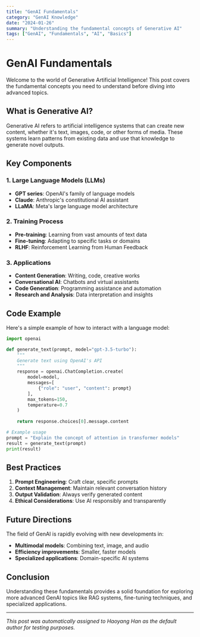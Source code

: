 ```yaml
---
title: "GenAI Fundamentals"
category: "GenAI Knowledge"
date: "2024-01-26"
summary: "Understanding the fundamental concepts of Generative AI"
tags: ["GenAI", "Fundamentals", "AI", "Basics"]
---
```


# GenAI Fundamentals

Welcome to the world of Generative Artificial Intelligence! This post covers the fundamental concepts you need to understand before diving into advanced topics.

## What is Generative AI?

Generative AI refers to artificial intelligence systems that can create new content, whether it's text, images, code, or other forms of media. These systems learn patterns from existing data and use that knowledge to generate novel outputs.

## Key Components

### 1. Large Language Models (LLMs)
- **GPT series**: OpenAI's family of language models
- **Claude**: Anthropic's constitutional AI assistant
- **LLaMA**: Meta's large language model architecture

### 2. Training Process
- **Pre-training**: Learning from vast amounts of text data
- **Fine-tuning**: Adapting to specific tasks or domains
- **RLHF**: Reinforcement Learning from Human Feedback

### 3. Applications
- **Content Generation**: Writing, code, creative works
- **Conversational AI**: Chatbots and virtual assistants
- **Code Generation**: Programming assistance and automation
- **Research and Analysis**: Data interpretation and insights

## Code Example

Here's a simple example of how to interact with a language model:

```python
import openai

def generate_text(prompt, model="gpt-3.5-turbo"):
    """
    Generate text using OpenAI's API
    """
    response = openai.ChatCompletion.create(
        model=model,
        messages=[
            {"role": "user", "content": prompt}
        ],
        max_tokens=150,
        temperature=0.7
    )
    
    return response.choices[0].message.content

# Example usage
prompt = "Explain the concept of attention in transformer models"
result = generate_text(prompt)
print(result)
```

## Best Practices

1. **Prompt Engineering**: Craft clear, specific prompts
2. **Context Management**: Maintain relevant conversation history
3. **Output Validation**: Always verify generated content
4. **Ethical Considerations**: Use AI responsibly and transparently

## Future Directions

The field of GenAI is rapidly evolving with new developments in:
- **Multimodal models**: Combining text, image, and audio
- **Efficiency improvements**: Smaller, faster models
- **Specialized applications**: Domain-specific AI systems

## Conclusion

Understanding these fundamentals provides a solid foundation for exploring more advanced GenAI topics like RAG systems, fine-tuning techniques, and specialized applications.

---

*This post was automatically assigned to Haoyang Han as the default author for testing purposes.* 